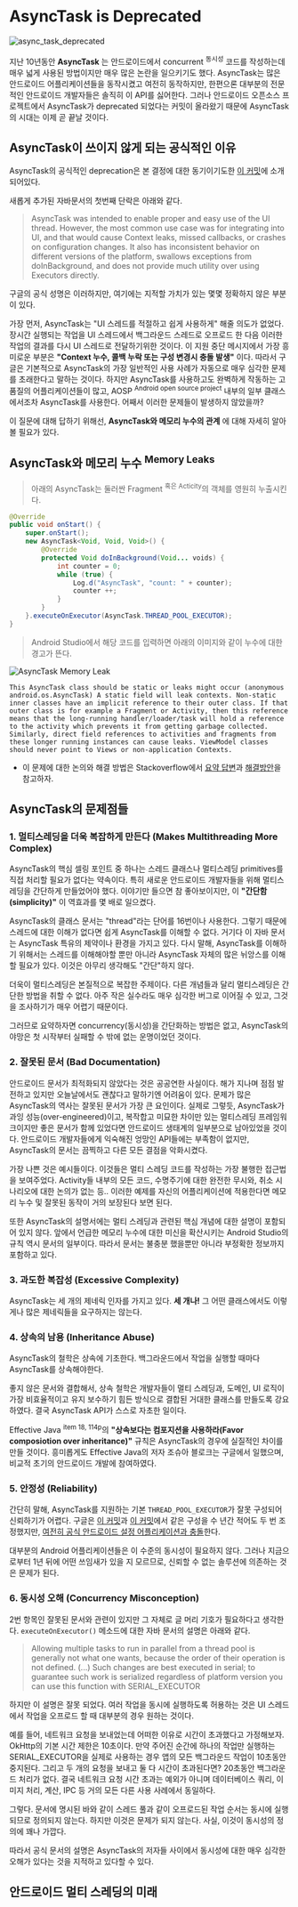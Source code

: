 # AsyncTask is Deprecated

![async_task_deprecated](https://user-images.githubusercontent.com/39554623/72038179-e9d16280-32e3-11ea-9c95-36e969fd3cf6.jpg)

  지난 10년동안 **AsyncTask** 는 안드로이드에서 concurrent <sup>동시성</sup> 코드를 작성하는데 매우 넓게 사용된 방법이지만 매우 많은 논란을 일으키기도 했다. AsyncTask는 많은 안드로이드 어플리케이션들을 동작시켰고 여전히 동작하지만, 한편으론 대부분의 전문적인 안드로이드 개발자들은 솔직히 이 API를 싫어한다. 그러나 안드로이드 오픈소스 프로젝트에서 AsyncTask가 deprecated 되었다는 커밋이 올라왔기 때문에 AsyncTask의 시대는 이제 곧 끝날 것이다.

## AsyncTask이 쓰이지 않게 되는 공식적인 이유

AsyncTask의 공식적인 deprecation은 본 결정에 대한 동기이기도한 [이 커밋](https://android-review.googlesource.com/c/platform/frameworks/base/+/1156409/6/core/java/android/os/AsyncTask.java)에 소개되어있다.

새롭게 추가된 자바문서의 첫번째 단락은 아래와 같다.

> AsyncTask was intended to enable proper and easy use of the UI thread. However, the most common use case was for integrating into UI, and that would cause Context leaks, missed callbacks, or crashes on configuration changes. It also has inconsistent behavior on different versions of the platform, swallows exceptions from doInBackground, and does not provide much utility over using Executors directly.

구글의 공식 성명은 이러하지만, 여기에는 지적할 가치가 있는 몇몇 정확하지 않은 부분이 있다.

가장 먼저, AsyncTask는 "UI 스레드를 적절하고 쉽게 사용하게" 해줄 의도가 없었다. 장시간 실행되는 작업을 UI 스레드에서 백그라운드 스레드로 오프로드 한 다음 이러한 작업의 결과를 다시 UI 스레드로 전달하기위한 것이다. 이 지원 중단 메시지에서 가장 흥미로운 부분은 **"Context 누수, 콜백 누락 또는 구성 변경시 충돌 발생"** 이다. 따라서 구글은 기본적으로 AsyncTask의 가장 일반적인 사용 사례가 자동으로 매우 심각한 문제를 초래한다고 말하는 것이다. 하지만 AsyncTask를 사용하고도 완벽하게 작동하는 고품질의 어플리케이션들이 많고, AOSP <sup>Android open source project</sup> 내부의 일부 클래스에서조차 AsyncTask를 사용한다. 어째서 이러한 문제들이 발생하지 않았을까?

이 질문에 대해 답하기 위해선, **AsyncTask와 메모리 누수의 관계** 에 대해 자세히 알아볼 필요가 있다.

## AsyncTask와 메모리 누수 <sup>Memory Leaks</sup>

> 아래의 AsyncTask는 둘러싼 Fragment <sup>혹은 Acticity</sup>의 객체를 영원히 누출시킨다.

```java
@Override
public void onStart() {
    super.onStart();
    new AsyncTask<Void, Void, Void>() {
        @Override
        protected Void doInBackground(Void... voids) {
            int counter = 0;
            while (true) {
                Log.d("AsyncTask", "count: " + counter);
                counter ++;
            }
        }
    }.executeOnExecutor(AsyncTask.THREAD_POOL_EXECUTOR);
}
```

> Android Studio에서 해당 코드를 입력하면 아래의 이미지와 같이 누수에 대한 경고가 뜬다.

![AsyncTask Memory Leak](https://user-images.githubusercontent.com/39554623/72042215-25265e00-32f1-11ea-826a-16bf7143219b.png)

`This AsyncTask class should be static or leaks might occur (anonymous android.os.AsyncTask) A static field will leak contexts. Non-static inner classes have an implicit reference to their outer class. If that outer class is for example a Fragment or Activity, then this reference means that the long-running handler/loader/task will hold a reference to the activity which prevents it from getting garbage collected. Similarly, direct field references to activities and fragments from these longer running instances can cause leaks. ViewModel classes should never point to Views or non-application Contexts.`

- 이 문제에 대한 논의와 해결 방법은 Stackoverflow에서 [요약 답변](https://stackoverflow.com/a/44309450/12364882)과 [해결방안](https://stackoverflow.com/a/46166223/12364882)을 참고하자.

## AsyncTask의 문제점들

### 1. 멀티스레딩을 더욱 복잡하게 만든다 (Makes Multithreading More Complex)

AsyncTask의 핵심 셀링 포인트 중 하나는 스레드 클래스나 멀티스레딩 primitives를 직접 처리할 필요가 없다는 약속이다. 특히 새로운 안드로이드 개발자들을 위해 멀티스레딩을 간단하게 만들었어야 했다. 이야기만 들으면 참 좋아보이지만, 이 **"간단함(simplicity)"** 이 역효과를 몇 배로 일으켰다.

AsyncTask의 클래스 문서는 "thread"라는 단어를 16번이나 사용한다. 그렇기 때문에 스레드에 대한 이해가 없다면 쉽게 AsyncTask를 이해할 수 없다. 거기다 이 자바 문서는 AsyncTask 특유의 제약이나 환경을 가지고 있다. 다시 말해, AsyncTask를 이해하기 위해서는 스레드를 이해해야할 뿐만 아니라 AsyncTask 자체의 많은 뉘앙스를 이해할 필요가 있다. 이것은 아무리 생각해도 "간단"하지 않다.

더욱이 멀티스레딩은 본질적으로 복잡한 주제이다. 다른 개념들과 달리 멀티스레딩은 간단한 방법을 취할 수 없다. 아주 작은 실수라도 매우 심각한 버그로 이어질 수 있고, 그것을 조사하기가 매우 어렵기 때문이다.

그러므로 요약하자면 concurrency(동시성)을 간단화하는 방법은 없고, AsyncTask의 야망은 첫 시작부터 실패할 수 밖에 없는 운명이었던 것이다.

### 2. 잘못된 문서 (Bad Documentation)

안드로이드 문서가 최적화되지 않았다는 것은 공공연한 사실이다. 해가 지나며 점점 발전하고 있지만 오늘날에서도 괜찮다고 말하기엔 어려움이 있다. 문제가 많은 AsyncTask의 역사는 잘못된 문서가 가장 큰 요인이다. 실제로 그렇듯, AsyncTask가 과잉 성능(over-engineered)이고, 복작합고 미묘한 차이만 있는 멀티스레딩 프레임워크이지만 좋은 문서가 함께 있었다면 안드로이드 생태계의 일부분으로 남아있었을 것이다. 안드로이드 개발자들에게 익숙해진 엉망인 API들에는 부족함이 없지만, AsyncTask의 문서는 끔찍하고 다른 모든 결점을 악화시켰다.

가장 나쁜 것은 예시들이다. 이것들은 멀티 스레딩 코드를 작성하는 가장 불행한 접근법을 보여주었다. Activity들 내부의 모든 코드, 수명주기에 대한 완전한 무시와, 취소 시나리오에 대한 논의가 없는 등.. 이러한 예제를 자신의 어플리케이션에 적용한다면 메모리 누수 및 잘못된 동작이 거의 보장된다 보면 된다.

또한 AsyncTask의 설명서에는 멀티 스레딩과 관련된 핵심 개념에 대한 설명이 포함되어 있지 않다. 앞에서 언급한 메모리 누수에 대한 미신을 확산시키는 Android Studio의 규칙 역시 문서의 일부이다. 따라서 문서는 불충분 했을뿐만 아니라 부정확한 정보까지 포함하고 있다.

### 3. 과도한 복잡성 (Excessive Complexity)

AsyncTask는 세 개의 제네릭 인자를 가지고 있다. **세 개나!** 그 어떤 클래스에서도 이렇게나 많은 제네릭들을 요구하지는 않는다.

### 4. 상속의 남용 (Inheritance Abuse)

AsyncTask의 철학은 상속에 기초한다. 백그라운드에서 작업을 실행할 때마다 AsyncTask를 상속해야한다.

좋지 않은 문서와 결합해서, 상속 철학은 개발자들이 멀티 스레딩과, 도메인, UI 로직이 가장 비효율적이고 유지 보수하기 힘든 방식으로 결합된 거대한 클래스를 만들도록 강요하였다. 결국 AsyncTask API가 스스로 자초한 일이다.

Effective Java <sup>item 18, 114p</sup>의 **"상속보다는 컴포지션을 사용하라(Favor composiotion over inheritance)"** 규칙은 AsyncTask의 경우에 실질적인 차이를 만들 것이다. 흥미롭게도 Effective Java의 저자 조슈아 블로크는 구글에서 일했으며, 비교적 초기의 안드로이드 개발에 참여하였다.

### 5. 안정성 (Reliability)

간단히 말해, AsyncTask를 지원하는 기본 `THREAD_POOL_EXECUTOR`가 잘못 구성되어 신뢰하기가 어렵다. 구글은 [이 커밋](https://github.com/aosp-mirror/platform_frameworks_base/commit/a9be47cea45c19f2869732252e9922bf88fa4d86)과 [이 커밋](https://github.xn--4pd/aosp-mirror/platform_frameworks_base/commit/719c44e03b97e850a46136ba336d729f5fbd1f47)에서 같은 구성을 수 년간 적어도 두 번 조정했지만, [여전히 공식 안드로이드 설정 어플리케이션과 충돌](https://twitter.com/ArtemR/status/912145880760717312)한다.

대부분의 Android 어플리케이션들은 이 수준의 동시성이 필요하지 않다. 그러나 지금으로부터 1년 뒤에 어떤 쓰임새가 있을 지 모르므로, 신뢰할 수 없는 솔루션에 의존하는 것은 문제가 된다.

### 6. 동시성 오해 (Concurrency Misconception)

2번 항목인 잘못된 문서와 관련이 있지만 그 자체로 글 머리 기호가 필요하다고 생각한다. `executeOnExecutor()` 메소드에 대한 자바 문서의 설명은 아래와 같다.

> Allowing multiple tasks to run in parallel from a thread pool is generally not what one wants, because the order of their operation is not defined. (...) Such changes are best executed in serial; to guarantee such work is serialized regardless of platform version you can use this function with SERIAL_EXECUTOR

하지만 이 설명은 잘못 되었다. 여러 작업을 동시에 실행하도록 허용하는 것은 UI 스레드에서 작업을 오프로드 할 때 대부분의 경우 원하는 것이다.

예를 들어, 네트워크 요청을 보내었는데 어떠한 이유로 시간이 초과했다고 가정해보자. OkHttp의 기본 시간 제한은 10초이다. 만약 주어진 순간에 하나의 작업만 실행하는 SERIAL_EXECUTOR을 실제로 사용하는 경우 앱의 모든 백그라운드 작업이 10초동안 중지된다. 그리고 두 개의 요청을 보내고 둘 다 시간이 초과된다면? 20초동안 백그라운드 처리가 없다. 결국 네트워크 요청 시간 초과는 예외가 아니며 데이터베이스 쿼리, 이미지 처리, 계산, IPC 등 거의 모든 다른 사용 사례에서 동일하다.

그렇다. 문서에 명시된 바와 같이 스레드 풀과 같이 오프로드된 작업 순서는 동시에 실행되므로 정의되지 않는다. 하지만 이것은 문제가 되지 않는다. 사실, 이것이 동시성의 정의에 꽤나 가깝다.

따라서 공식 문서의 설명은 AsyncTask의 저자들 사이에서 동시성에 대한 매우 심각한 오해가 있다는 것을 지적하고 있다할 수 있다.

## 안드로이드 멀티 스레딩의 미래